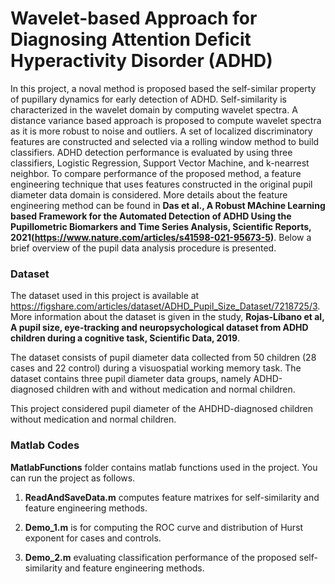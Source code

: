 # Wavelet-based Approach for Diagnosing Attention Deficit Hyperactivity Disorder (ADHD)
In this project, a noval method is proposed based the self-similar property of pupillary dynamics for early detection of ADHD. Self-similarity  is characterized in the wavelet domain by computing wavelet spectra. A distance variance based approach is proposed to compute wavelet spectra as it is more robust to noise and outliers. A set of localized discriminatory features are constructed and selected via a rolling window method to build classifiers. ADHD detection performance is evaluated by using three classifiers, Logistic Regression, Support Vector Machine, and k-nearrest neighbor. To compare performance of the proposed method, a feature engineering technique that uses features constructed in the original pupil diameter data domain is considered. More details about the feature engineering method can be found in **Das et al., A Robust MAchine Learning based Framework for the Automated Detection of ADHD Using the Pupillometric Biomarkers and Time Series Analysis, Scientific Reports, 2021(https://www.nature.com/articles/s41598-021-95673-5)**. Below a brief overview of the pupil data analysis procedure is presented. 


### Dataset
The dataset used in this project is available at https://figshare.com/articles/dataset/ADHD_Pupil_Size_Dataset/7218725/3. More information about the dataset is given in the study, **Rojas-Líbano et al, A pupil size, eye-tracking and neuropsychological dataset from ADHD children during a cognitive task, Scientific Data, 2019**. 

The dataset consists of  pupil diameter data collected from 50 children (28 cases and 22 control) during a  visuospatial working memory task. The dataset contains three pupil diameter data groups, namely ADHD-diagnosed children with and without medication and normal children. 

This project considered pupil diameter of the AHDHD-diagnosed children without medication and normal children. 


### Matlab Codes 
 **MatlabFunctions** folder contains matlab functions used in the project. You can run the project as follows.

1. **ReadAndSaveData.m** computes feature matrixes for self-similarity and feature engineering methods.

2. **Demo_1.m** is for computing the ROC curve and distribution of Hurst exponent for cases and controls.

4. **Demo_2.m** evaluating classification performance of the proposed self-similarity and feature engineering methods.

